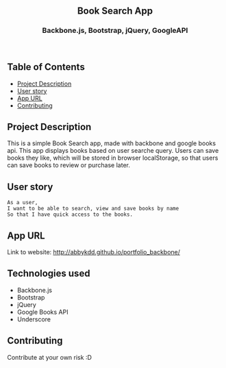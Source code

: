 <br />
<p align="center">

<h2 align="center">Book Search App</h2>

<h3 align="center">
 Backbone.js, Bootstrap, jQuery, GoogleAPI

</h3>
<br />
</p>


## Table of Contents
* [Project Description](#project-description)
* [User story](#user-story)
* [App URL](#app-url)
* [Contributing](#contributing)



## Project Description
This is a simple Book Search app, made with backbone and google books api.
This app displays books based on user searche query. Users can save books they like, which will be stored in browser localStorage, so that users can save books to review or purchase later.


## User story

```
As a user,
I want to be able to search, view and save books by name
So that I have quick access to the books.
```


## App URL
 Link to website: http://abbykdd.github.io/portfolio_backbone/
 



## Technologies used
  - Backbone.js
  - Bootstrap
  - jQuery
  - Google Books API
  - Underscore


## Contributing
 Contribute at your own risk :D
